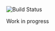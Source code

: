 
![Build Status](https://github.com/frenzox/mercurio/actions/workflows/build.yml/badge.svg)

Work in progress
